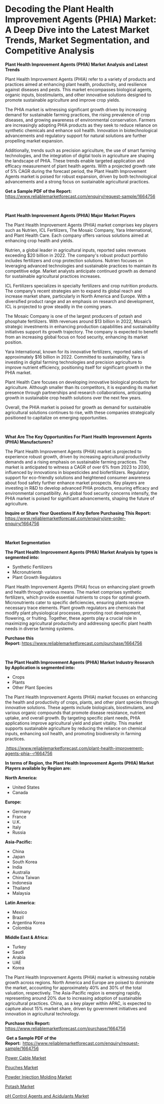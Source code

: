 <p><h1>Decoding the Plant Health Improvement Agents (PHIA) Market: A Deep Dive into the Latest Market Trends, Market Segmentation, and Competitive Analysis</h1></p><p><strong>Plant Health Improvement Agents (PHIA) Market Analysis and Latest Trends</strong></p>
<p><p>Plant Health Improvement Agents (PHIA) refer to a variety of products and practices aimed at enhancing plant health, productivity, and resilience against diseases and pests. This market encompasses biological agents, organic inputs, biostimulants, and other innovative solutions designed to promote sustainable agriculture and improve crop yields.</p><p>The PHIA market is witnessing significant growth driven by increasing demand for sustainable farming practices, the rising prevalence of crop diseases, and growing awareness of environmental conservation. Farmers are increasingly adopting PHIA products as they seek to reduce reliance on synthetic chemicals and enhance soil health. Innovation in biotechnological advancements and regulatory support for natural solutions are further propelling market expansion.</p><p>Additionally, trends such as precision agriculture, the use of smart farming technologies, and the integration of digital tools in agriculture are shaping the landscape of PHIA. These trends enable targeted application and efficacy measurement of plant health agents. With a projected growth rate of 5% CAGR during the forecast period, the Plant Health Improvement Agents market is poised for robust expansion, driven by both technological advancements and a strong focus on sustainable agricultural practices.</p></p>
<p><strong>Get a Sample PDF of the Report:&nbsp;</strong> <a href="https://www.reliablemarketforecast.com/enquiry/request-sample/1664756?utm_campaign=1170&utm_medium=2&utm_source=Github&utm_content=ia&utm_term=09122024&utm_id=plant-health-improvement-agents-phia">https://www.reliablemarketforecast.com/enquiry/request-sample/1664756</a></p>
<p>&nbsp;</p>
<p><strong>Plant Health Improvement Agents (PHIA) Major Market Players</strong></p>
<p><p>The Plant Health Improvement Agents (PHIA) market comprises key players such as Nutrien, ICL Fertilizers, The Mosaic Company, Yara International, and Plant Health Care. Each company offers various solutions aimed at enhancing crop health and yields.</p><p>Nutrien, a global leader in agricultural inputs, reported sales revenues exceeding $20 billion in 2022. The company's robust product portfolio includes fertilizers and crop protection solutions. Nutrien focuses on leveraging advanced technologies and sustainable practices to maintain its competitive edge. Market analysts anticipate continued growth as demand for sustainable agricultural practices increases.</p><p>ICL Fertilizers specializes in specialty fertilizers and crop nutrition products. The company’s recent strategies aim to expand its global reach and increase market share, particularly in North America and Europe. With a diversified product range and an emphasis on research and development, ICL is projected to grow steadily in the coming years.</p><p>The Mosaic Company is one of the largest producers of potash and phosphate fertilizers. With revenues around $13 billion in 2022, Mosaic’s strategic investments in enhancing production capabilities and sustainability initiatives support its growth trajectory. The company is expected to benefit from an increasing global focus on food security, enhancing its market position.</p><p>Yara International, known for its innovative fertilizers, reported sales of approximately $16 billion in 2022. Committed to sustainability, Yara is investing in digital farming technologies and precision agriculture to improve nutrient efficiency, positioning itself for significant growth in the PHIA market.</p><p>Plant Health Care focuses on developing innovative biological products for agriculture. Although smaller than its competitors, it is expanding its market presence through partnerships and research collaborations, anticipating growth in sustainable crop health solutions over the next few years.</p><p>Overall, the PHIA market is poised for growth as demand for sustainable agricultural solutions continues to rise, with these companies strategically positioned to capitalize on emerging opportunities.</p></p>
<p>&nbsp;</p>
<p><strong>What Are The Key Opportunities For Plant Health Improvement Agents (PHIA) Manufacturers?</strong></p>
<p><p>The Plant Health Improvement Agents (PHIA) market is projected to experience robust growth, driven by increasing agricultural productivity demands and a rising emphasis on sustainable farming practices. The market is anticipated to witness a CAGR of over 6% from 2023 to 2030, influenced by innovations in biopesticides and biofertilizers. Regulatory support for eco-friendly solutions and heightened consumer awareness about food safety further enhance market prospects. Key players are investing in R&D to develop advanced PHIA products, ensuring efficacy and environmental compatibility. As global food security concerns intensify, the PHIA market is poised for significant advancements, shaping the future of agriculture.</p></p>
<p><strong>Inquire or Share Your Questions If Any Before Purchasing This Report:</strong> <a href="https://www.reliablemarketforecast.com/enquiry/pre-order-enquiry/1664756?utm_campaign=1170&utm_medium=2&utm_source=Github&utm_content=ia&utm_term=09122024&utm_id=plant-health-improvement-agents-phia">https://www.reliablemarketforecast.com/enquiry/pre-order-enquiry/1664756</a></p>
<p>&nbsp;</p>
<p><strong>Market Segmentation</strong></p>
<p><strong>The Plant Health Improvement Agents (PHIA) Market Analysis by types is segmented into:</strong></p>
<p><ul><li>Synthetic Fertilizers</li><li>Micronutrients</li><li>Plant Growth Regulators</li></ul></p>
<p><p>Plant Health Improvement Agents (PHIA) focus on enhancing plant growth and health through various means. The market comprises synthetic fertilizers, which provide essential nutrients to crops for optimal growth. Micronutrients cater to specific deficiencies, ensuring plants receive necessary trace elements. Plant growth regulators are chemicals that modify plant physiological processes, promoting root development, flowering, or fruiting. Together, these agents play a crucial role in maximizing agricultural productivity and addressing specific plant health needs in diverse farming systems.</p></p>
<p><strong>Purchase this Report:&nbsp;</strong><a href="https://www.reliablemarketforecast.com/purchase/1664756?utm_campaign=1170&utm_medium=2&utm_source=Github&utm_content=ia&utm_term=09122024&utm_id=plant-health-improvement-agents-phia">https://www.reliablemarketforecast.com/purchase/1664756</a></p>
<p>&nbsp;</p>
<p><strong>The Plant Health Improvement Agents (PHIA) Market Industry Research by Application is segmented into:</strong></p>
<p><ul><li>Crops</li><li>Plants</li><li>Other Plant Species</li></ul></p>
<p><p>The Plant Health Improvement Agents (PHIA) market focuses on enhancing the health and productivity of crops, plants, and other plant species through innovative solutions. These agents include biologicals, biostimulants, and various organic compounds that promote disease resistance, nutrient uptake, and overall growth. By targeting specific plant needs, PHIA applications improve agricultural yield and plant vitality. This market supports sustainable agriculture by reducing the reliance on chemical inputs, enhancing soil health, and promoting biodiversity in farming practices.</p></p>
<p><a href="https://www.reliablemarketforecast.com/plant-health-improvement-agents-phia--r1664756?utm_campaign=1170&utm_medium=2&utm_source=Github&utm_content=ia&utm_term=09122024&utm_id=plant-health-improvement-agents-phia">&nbsp;https://www.reliablemarketforecast.com/plant-health-improvement-agents-phia--r1664756</a></p>
<p><strong>In terms of Region, the Plant Health Improvement Agents (PHIA) Market Players available by Region are:</strong></p>
<p>
    <p> <strong> North America: </strong>
        <ul>
            <li>United States</li>
            <li>Canada</li>
        </ul>
        </p> 
    <p> <strong> Europe: </strong>
        <ul>
            <li>Germany</li>
            <li>France</li>
            <li>U.K.</li>
            <li>Italy</li>
            <li>Russia</li>
        </ul>
        </p> 
    <p> <strong> Asia-Pacific: </strong>
        <ul>
            <li>China</li>
            <li>Japan</li>
            <li>South Korea</li>
            <li>India</li>
            <li>Australia</li>
            <li>China Taiwan</li>
            <li>Indonesia</li>
            <li>Thailand</li>
            <li>Malaysia</li>
        </ul>
        </p> 
    <p> <strong> Latin America: </strong>
        <ul>
            <li>Mexico</li>
            <li>Brazil</li>
            <li>Argentina Korea</li>
            <li>Colombia</li>
        </ul>
        </p> 
    <p> <strong> Middle East & Africa: </strong>
        <ul>
            <li>Turkey</li>
            <li>Saudi</li>
            <li>Arabia</li>
            <li>UAE</li>
            <li>Korea</li>
        </ul>
    </p>
    </p>
<p><p>The Plant Health Improvement Agents (PHIA) market is witnessing notable growth across regions. North America and Europe are poised to dominate the market, accounting for approximately 40% and 30% of the total valuation, respectively. The Asia-Pacific region is emerging rapidly, representing around 20% due to increasing adoption of sustainable agricultural practices. China, as a key player within APAC, is expected to capture about 15% market share, driven by government initiatives and innovation in agricultural technology.</p></p>
<p><strong>Purchase this Report: </strong><a href="https://www.reliablemarketforecast.com/purchase/1664756?utm_campaign=1170&utm_medium=2&utm_source=Github&utm_content=ia&utm_term=09122024&utm_id=plant-health-improvement-agents-phia">https://www.reliablemarketforecast.com/purchase/1664756</a></p>
<p>&nbsp;<strong>Get a Sample PDF of the Report:&nbsp;&nbsp;</strong><a href="https://www.reliablemarketforecast.com/enquiry/request-sample/1664756?utm_campaign=1170&utm_medium=2&utm_source=Github&utm_content=ia&utm_term=09122024&utm_id=plant-health-improvement-agents-phia">https://www.reliablemarketforecast.com/enquiry/request-sample/1664756</a></p>
<p><strong></strong></p>
<p><p><a href="https://www.linkedin.com/pulse/market-demand-revenue-power-cable-industry-from-2024-2031-zn1fe?utm_campaign=1170&utm_medium=2&utm_source=Github&utm_content=ia&utm_term=09122024&utm_id=plant-health-improvement-agents-phia">Power Cable Market</a></p><p><a href="https://www.linkedin.com/pulse/report-global-pouches-size-valuation-current-cagr-139-from-na9vf?utm_campaign=1170&utm_medium=2&utm_source=Github&utm_content=ia&utm_term=09122024&utm_id=plant-health-improvement-agents-phia">Pouches Market</a></p><p><a href="https://www.linkedin.com/pulse/powder-injection-molding-market-analysis-present-size-growth-wqxrf?utm_campaign=1170&utm_medium=2&utm_source=Github&utm_content=ia&utm_term=09122024&utm_id=plant-health-improvement-agents-phia">Powder Injection Molding Market</a></p><p><a href="https://www.linkedin.com/pulse/futur-trend-quest-sl8ue?utm_campaign=1170&utm_medium=2&utm_source=Github&utm_content=ia&utm_term=09122024&utm_id=plant-health-improvement-agents-phia">Potash Market</a></p><p><a href="https://github.com/sofayahoo2023/Market-Research-Report-List-6/blob/main/ph-control-agents-and-acidulants-market.md?utm_campaign=1170&utm_medium=2&utm_source=Github&utm_content=ia&utm_term=09122024&utm_id=plant-health-improvement-agents-phia">pH Control Agents and Acidulants Market</a></p></p>